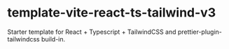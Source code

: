 # template-vite-react-ts-tailwind-v3
Starter template for React + Typescript + TailwindCSS and prettier-plugin-tailwindcss build-in.
